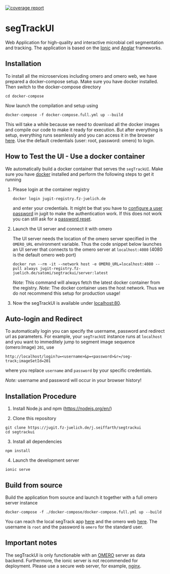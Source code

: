  [![coverage report](https://jugit.fz-juelich.de/satomi/segtrackui/badges/develop/coverage.svg)](https://jugit.fz-juelich.de/satomi/segtrackui/-/commits/develop)


# segTrackUI

Web Application for high-quality and interactive microbial cell segmentation and tracking. The application is based on the [Ionic](https://ionicframework.com/) and [Anglar](https://angular.io/) frameworks.

## Installation

To install all the microservices including omero and omero web, we have prepared a docker-compose setup. Make sure you have docker installed. Then switch to the docker-compose directory

```
cd docker-compose
```

Now launch the compilation and setup using
```
docker-compose -f docker-compose.full.yml up --build
```

This will take a while because we need to download all the docker images and compile our code to make it ready for execution. But after everything is setup, everything runs seamlessly and you can access it in the browser [here](http://localhost). Use the default credentials (user: root, password: omero) to login.

## How to Test the UI - Use a docker container

We automatically build a docker container that serves the `segTrackUI`. Make sure you have [docker](https://docs.docker.com/get-docker/) installed and perform the following steps to get it running

1. Please login at the container registry

    ```
    docker login jugit-registry.fz-juelich.de
    ```
    and enter your credentials. It might be that you have to [configure a user password](https://docs.gitlab.com/ee/user/profile/) in jugit to make the authentication work. If this does not work you can still ask for a [password reset](https://jugit.fz-juelich.de/-/profile/password/reset).

2. Launch the UI server and connect it with omero

    The UI server needs the location of the omero server specified in the `OMERO_URL` environment variable. Thus the code snippet below launches an UI server that connects to the omero server at `localhost:4080` (4080 is the default omero web port)

    ```
    docker run --rm -it --network host -e OMERO_URL=localhost:4080 --pull always jugit-registry.fz-juelich.de/satomi/segtrackui/server:latest
    ```

    *Note:* This command will always fetch the latest docker container from the registry.
    *Note:* The docker container uses the host network. Thus we do not recommend this setup for production usage!

3. Now the segTrackUI is available under [localhost:80](http://localhost).

## Auto-login and Redirect

To automatically login you can specify the username, password and redirect url as parameters. For example, your `segTrackUI` instance runs at `localhost` and you want to immeditely jump to segment image sequence (omero:Image) `201`, use

```
http://localhost/login?u=<username>&p=<password>&r=/seg-track;imageSetId=201
```

where you replace `username` and `password` by your specific credentials.

*Note:* username and password will occur in your browser history!

## Installation Procedure

1. Install Node.js and npm (https://nodejs.org/en/)

2. Clone this repository

```
git clone https://jugit.fz-juelich.de/j.seiffarth/segtrackui
cd segtrackui
```

3. Install all dependencies

```
npm install
```

4. Launch the development server

```
ionic serve
```

## Build from source

Build the application from source and launch it together with a full omero server instance
```
docker-compose -f ./docker-compose/docker-compose.full.yml up --build
```

You can reach the local segTrack app [here](http://localhost) and the omero web [here](http://localhost:4080). The username is `root` and the password is `omero` for the standard user.

## Important notes

The segTrackUI is only functionable with an [OMERO](https://www.openmicroscopy.org/omero/) server as data backend. Furthermore, the ionic server is not recommended for deployment. Please use a secure web server, for example, [nginx](https://www.nginx.com/).
